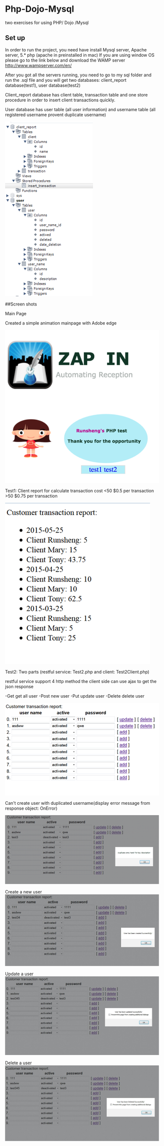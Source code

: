 # Php-Dojo-Mysql
two exercises for using PHP/ Dojo /Mysql 

## Set up
 
In order to run the project, you need have install Mysql server, Apache server, 5.* php
(apache in preinstalled in mac) If you are using window OS please go to the link below and download the WAMP server
http://www.wampserver.com/en/

After you got all the servers running, you need to go to my sql folder and run the .sql file and you will get
two databases: client_report database(test1),  user database(test2)

Client_report database has client table, transaction table and one store procedure in order to insert client transactions quickly.

User database has user table (all user information) and username table (all registered username provent duplicate username)



![GitHub Logo](/readme/tableSchema.png)

##Screen shots

Main Page

Created a simple animation mainpage with Adobe edge

![GitHub Logo](/readme/mainpage.png)

Test1: Client report for calculate transaction cost
<50 $0.5 per transaction   >50 $0.75 per transaction

![GitHub Logo](/readme/test1.png)

Test2: Two parts (restful service: Test2.php and client: Test2Client.php)

restful service support 4 http method the client side can use ajax to get the json response

-Get get all user
-Post new user
-Put update user
-Delete delete user

![GitHub Logo](/readme/test2.png)

Can't create user with duplicated username(display error message from response object: OnError)

![GitHub Logo](/readme/addError.png)

Create a new user 
![GitHub Logo](/readme/addSuccess.jpg)

Update a user 
![GitHub Logo](/readme/update.jpg)

Delete a user 
![GitHub Logo](/readme/delete.jpg)







